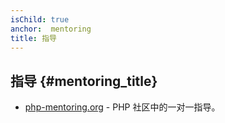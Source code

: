 ```yaml
---
isChild: true
anchor:  mentoring
title: 指导
---
```


## 指导 {#mentoring_title}

* [php-mentoring.org](http://php-mentoring.org/) - PHP 社区中的一对一指导。
